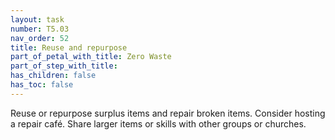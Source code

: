 ```yaml
---
layout: task
number: T5.03
nav_order: 52
title: Reuse and repurpose
part_of_petal_with_title: Zero Waste
part_of_step_with_title: 
has_children: false
has_toc: false
---
```


Reuse or repurpose surplus items and repair broken items. Consider hosting a repair café. Share larger items or skills with other groups or churches.

